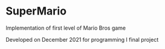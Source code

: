 # SuperMario
Implementation of first level of Mario Bros game

Developed on December 2021 for programming I final project
